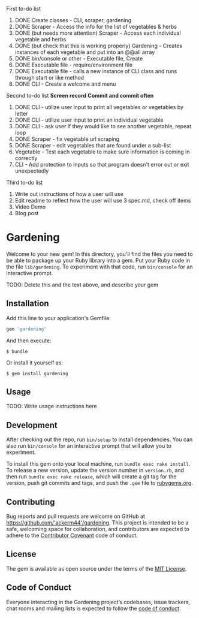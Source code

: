 First to-do list
1.  DONE Create classes - CLI, scraper, gardening
2.  DONE Scraper - Access the info for the list of vegetables & herbs
3.  DONE (but needs more attention) Scraper - Access each individual vegetable and herbs
4.  DONE (but check that this is working properly) Gardening - Creates instances of each vegetable and put into an @@all array
5.  DONE bin/console or other - Executable file, Create
6.  DONE Executable file - require/environment file
7.  DONE Executable file - calls a new instance of CLI class and runs through start or like method
8.  DONE CLI - Create a welcome and menu

Second to-do list
**Screen record**
**Commit and commit often**
1. DONE CLI - utilize user input to print all vegetables or vegetables by letter
2. DONE CLI - utilize user input to print an individual vegetable
3. DONE CLI - ask user if they would like to see another vegetable, repeat loop
4. DONE Scraper - fix vegetable url scraping
5. DONE Scraper - edit vegetables that are found under a sub-list
6. Vegetable - Test each vegetable to make sure information is coming in correctly
7. CLI - Add protection to inputs so that program doesn't error out or exit unexpectedly 

Third to-do list
1.  Write out instructions of how a user will use
2.  Edit readme to reflect how the user will use
3   spec.md, check off items
4.  Video Demo
5.  Blog post


# Gardening

Welcome to your new gem! In this directory, you'll find the files you need to be able to package up your Ruby library into a gem. Put your Ruby code in the file `lib/gardening`. To experiment with that code, run `bin/console` for an interactive prompt.

TODO: Delete this and the text above, and describe your gem

## Installation

Add this line to your application's Gemfile:

```ruby
gem 'gardening'
```

And then execute:

    $ bundle

Or install it yourself as:

    $ gem install gardening

## Usage

TODO: Write usage instructions here

## Development

After checking out the repo, run `bin/setup` to install dependencies. You can also run `bin/console` for an interactive prompt that will allow you to experiment.

To install this gem onto your local machine, run `bundle exec rake install`. To release a new version, update the version number in `version.rb`, and then run `bundle exec rake release`, which will create a git tag for the version, push git commits and tags, and push the `.gem` file to [rubygems.org](https://rubygems.org).

## Contributing

Bug reports and pull requests are welcome on GitHub at https://github.com/'ackerm44'/gardening. This project is intended to be a safe, welcoming space for collaboration, and contributors are expected to adhere to the [Contributor Covenant](http://contributor-covenant.org) code of conduct.

## License

The gem is available as open source under the terms of the [MIT License](https://opensource.org/licenses/MIT).

## Code of Conduct

Everyone interacting in the Gardening project’s codebases, issue trackers, chat rooms and mailing lists is expected to follow the [code of conduct](https://github.com/'ackerm44'/gardening/blob/master/CODE_OF_CONDUCT.md).

